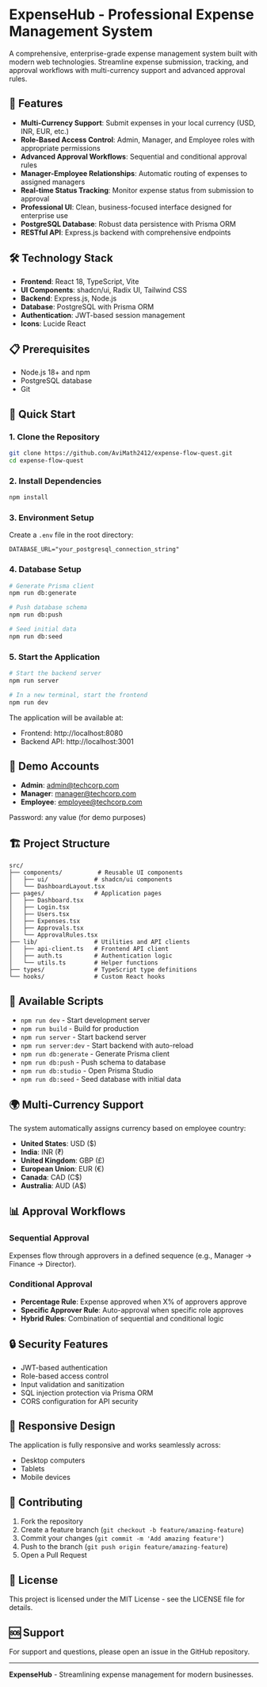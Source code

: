 # ExpenseHub - Professional Expense Management System

A comprehensive, enterprise-grade expense management system built with modern web technologies. Streamline expense submission, tracking, and approval workflows with multi-currency support and advanced approval rules.

## 🚀 Features

- **Multi-Currency Support**: Submit expenses in your local currency (USD, INR, EUR, etc.)
- **Role-Based Access Control**: Admin, Manager, and Employee roles with appropriate permissions
- **Advanced Approval Workflows**: Sequential and conditional approval rules
- **Manager-Employee Relationships**: Automatic routing of expenses to assigned managers
- **Real-time Status Tracking**: Monitor expense status from submission to approval
- **Professional UI**: Clean, business-focused interface designed for enterprise use
- **PostgreSQL Database**: Robust data persistence with Prisma ORM
- **RESTful API**: Express.js backend with comprehensive endpoints

## 🛠️ Technology Stack

- **Frontend**: React 18, TypeScript, Vite
- **UI Components**: shadcn/ui, Radix UI, Tailwind CSS
- **Backend**: Express.js, Node.js
- **Database**: PostgreSQL with Prisma ORM
- **Authentication**: JWT-based session management
- **Icons**: Lucide React

## 📋 Prerequisites

- Node.js 18+ and npm
- PostgreSQL database
- Git

## 🚀 Quick Start

### 1. Clone the Repository

```bash
git clone https://github.com/AviMath2412/expense-flow-quest.git
cd expense-flow-quest
```

### 2. Install Dependencies

```bash
npm install
```

### 3. Environment Setup

Create a `.env` file in the root directory:

```env
DATABASE_URL="your_postgresql_connection_string"
```

### 4. Database Setup

```bash
# Generate Prisma client
npm run db:generate

# Push database schema
npm run db:push

# Seed initial data
npm run db:seed
```

### 5. Start the Application

```bash
# Start the backend server
npm run server

# In a new terminal, start the frontend
npm run dev
```

The application will be available at:
- Frontend: http://localhost:8080
- Backend API: http://localhost:3001

## 👥 Demo Accounts

- **Admin**: admin@techcorp.com
- **Manager**: manager@techcorp.com  
- **Employee**: employee@techcorp.com

Password: any value (for demo purposes)

## 🏗️ Project Structure

```
src/
├── components/          # Reusable UI components
│   ├── ui/             # shadcn/ui components
│   └── DashboardLayout.tsx
├── pages/              # Application pages
│   ├── Dashboard.tsx
│   ├── Login.tsx
│   ├── Users.tsx
│   ├── Expenses.tsx
│   ├── Approvals.tsx
│   └── ApprovalRules.tsx
├── lib/                # Utilities and API clients
│   ├── api-client.ts   # Frontend API client
│   ├── auth.ts         # Authentication logic
│   └── utils.ts        # Helper functions
├── types/              # TypeScript type definitions
└── hooks/              # Custom React hooks
```

## 🔧 Available Scripts

- `npm run dev` - Start development server
- `npm run build` - Build for production
- `npm run server` - Start backend server
- `npm run server:dev` - Start backend with auto-reload
- `npm run db:generate` - Generate Prisma client
- `npm run db:push` - Push schema to database
- `npm run db:studio` - Open Prisma Studio
- `npm run db:seed` - Seed database with initial data

## 🌍 Multi-Currency Support

The system automatically assigns currency based on employee country:
- **United States**: USD ($)
- **India**: INR (₹)
- **United Kingdom**: GBP (£)
- **European Union**: EUR (€)
- **Canada**: CAD (C$)
- **Australia**: AUD (A$)

## 📊 Approval Workflows

### Sequential Approval
Expenses flow through approvers in a defined sequence (e.g., Manager → Finance → Director).

### Conditional Approval
- **Percentage Rule**: Expense approved when X% of approvers approve
- **Specific Approver Rule**: Auto-approval when specific role approves
- **Hybrid Rules**: Combination of sequential and conditional logic

## 🔒 Security Features

- JWT-based authentication
- Role-based access control
- Input validation and sanitization
- SQL injection protection via Prisma ORM
- CORS configuration for API security

## 📱 Responsive Design

The application is fully responsive and works seamlessly across:
- Desktop computers
- Tablets
- Mobile devices

## 🤝 Contributing

1. Fork the repository
2. Create a feature branch (`git checkout -b feature/amazing-feature`)
3. Commit your changes (`git commit -m 'Add amazing feature'`)
4. Push to the branch (`git push origin feature/amazing-feature`)
5. Open a Pull Request

## 📄 License

This project is licensed under the MIT License - see the LICENSE file for details.

## 🆘 Support

For support and questions, please open an issue in the GitHub repository.

---

**ExpenseHub** - Streamlining expense management for modern businesses.